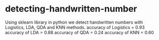 # detecting-handwritten-number
Using sklearn library in python we detect handwritten numbers with Logistics, LDA, QDA and KNN methods.
accuracy of Logistics = 0.93
accuracy of LDA = 0.88
accuracy of QDA = 0.24
accuracy of KNN = 0.60
